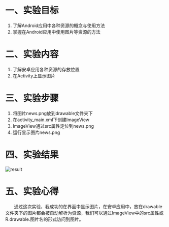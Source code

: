 # 一、实验目标

1. 了解Android应用中各种资源的概念与使用方法
2. 掌握在Android应用中使用图片等资源的方法
# 二、实验内容

1. 了解安卓应用各种资源的存放位置
2. 在Activity上显示图片

# 三、实验步骤

1. 将图片news.png放到drawable文件夹下
2. 在activity_main.xml下创建ImageView
3. ImageView通过src属性定位到news.png
4. 运行显示图片news.png
# 四、实验结果

![result](https://raw.githubusercontent.com/Playerlhh/android-labs-2020/master/students/net1814080903210/lab3_res.png)

# 五、实验心得

&#160; &#160; &#160; &#160;通过这次实验，我成功的在界面中显示图片，在安卓应用中，放在drawable文件夹下的图片都会被自动解析为资源，我们可以通过ImageView中的src属性或R.drawable.图片名的形式访问到图片。
